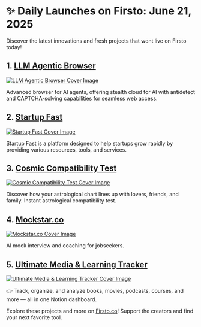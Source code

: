 # ✨ Daily Launches on Firsto: June 21, 2025

Discover the latest innovations and fresh projects that went live on Firsto today!

## 1. [LLM Agentic Browser](https://firsto.co/projects/llm-agentic-browser)

[![LLM Agentic Browser Cover Image](https://607255gt6f.ufs.sh/f/ViZtN9dvJxPt2a8QNySxVmCIRWE6tw3qPjXQ8Z7zf2dBkucM)](https://firsto.co/projects/llm-agentic-browser)

 Advanced browser for AI agents, offering stealth cloud for AI with antidetect and CAPTCHA-solving capabilities for seamless web access.



## 2. [Startup Fast](https://firsto.co/projects/startup-fast)

[![Startup Fast Cover Image](https://607255gt6f.ufs.sh/f/ViZtN9dvJxPtkB1TEGDNeCU1w3hVqAcWOZ025dPgzfDTSMnR)](https://firsto.co/projects/startup-fast)

 Startup Fast is a platform designed to help startups grow rapidly by providing various resources, tools, and services. 



## 3. [Cosmic Compatibility Test](https://firsto.co/projects/cosmic-compatibility-test)

[![Cosmic Compatibility Test Cover Image](https://607255gt6f.ufs.sh/f/ViZtN9dvJxPtKeLTrnFBaPyCVfqFXb2c0GpZJ6SW3DiH9rh4)](https://firsto.co/projects/cosmic-compatibility-test)

 Discover how your astrological chart lines up with lovers, friends, and family. Instant astrological compatibility test.



## 4. [Mockstar.co](https://firsto.co/projects/mockstar-co)

[![Mockstar.co Cover Image](https://607255gt6f.ufs.sh/f/ViZtN9dvJxPtU34C4Ahd05FXV9RrPJ1GtBA7HcTfy32emwlp)](https://firsto.co/projects/mockstar-co)

 AI mock interview and coaching for jobseekers.



## 5. [Ultimate Media & Learning Tracker](https://firsto.co/projects/ultimate-media-learning-tracker)

[![Ultimate Media & Learning Tracker Cover Image](https://607255gt6f.ufs.sh/f/ViZtN9dvJxPtRXysimHxh3QudU68iJNCsg4OfWyTonb9rjR1)](https://firsto.co/projects/ultimate-media-learning-tracker)

 👉 Track, organize, and analyze books, movies, podcasts, courses, and more — all in one Notion dashboard.




Explore these projects and more on [Firsto.co](https://firsto.co)! Support the creators and find your next favorite tool.
